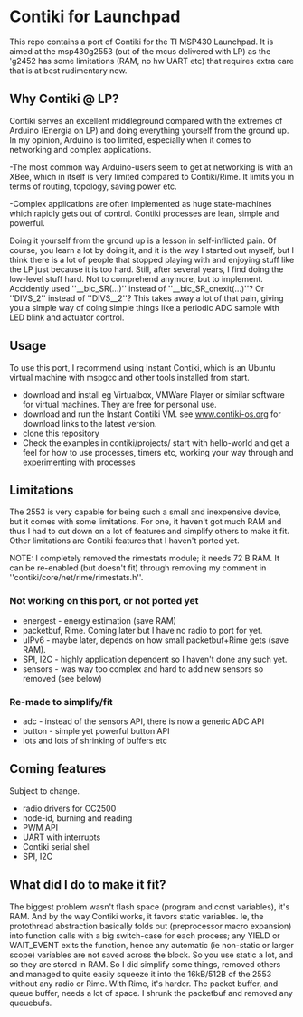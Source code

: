 # Contiki for Launchpad

This repo contains a port of Contiki for the TI MSP430 Launchpad.
It is aimed at the msp430g2553 (out of the mcus delivered with LP)
as the 'g2452 has some limitations (RAM, no hw UART etc) that requires
extra care that is at best rudimentary now.

## Why Contiki @ LP?
Contiki serves an excellent middleground compared with the extremes of Arduino
(Energia on LP) and doing everything yourself from the ground up. In my opinion,
Arduino is too limited, especially when it comes to networking and complex
applications.

-The most common way Arduino-users seem to get at networking is
with an XBee, which in itself is very limited compared to Contiki/Rime. It
limits you in terms of routing, topology, saving power etc.

-Complex applications are often implemented as huge state-machines which
rapidly gets out of control. Contiki processes are lean, simple and powerful.

Doing it yourself from the ground up is a lesson in self-inflicted pain. Of
course, you learn a lot by doing it, and it is the way I started out myself, but
I think there is a lot of people that stopped playing with and enjoying stuff
like the LP just because it is too hard. Still, after several years, I find
doing the low-level stuff hard. Not to comprehend anymore, but to implement.
Accidently used ''__bic_SR(...)'' instead of ''__bic_SR_onexit(...)''? Or ''DIVS_2'' instead
of ''DIVS__2''? This takes away a lot of that pain, giving you a simple way of
doing simple things like a periodic ADC sample with LED blink and actuator control.


## Usage

To use this port, I recommend using Instant Contiki, which is an Ubuntu
virtual machine with mspgcc and other tools installed from start.
* download and install eg Virtualbox, VMWare Player or similar
  software for virtual machines. They are free for personal use.
* download and run the Instant Contiki VM.
  see www.contiki-os.org for download links to the latest version.
* clone this repository
* Check the examples in contiki/projects/
  start with hello-world and get a feel for how to use processes,
  timers etc, working your way through and experimenting with
  processes 

## Limitations

The 2553 is very capable for being such a small and inexpensive device, but it
comes with some limitations. For one, it haven't got much RAM and thus I had to
cut down on a lot of features and simplify others to make it fit. Other limitations
are Contiki features that I haven't ported yet.

NOTE: I completely removed the rimestats module; it needs 72 B RAM. It can be
re-enabled (but doesn't fit) through removing my comment in 
''contiki/core/net/rime/rimestats.h''.

### Not working on this port, or not ported yet
*  energest - energy estimation (save RAM)
*  packetbuf, Rime. Coming later but I have no radio to port for yet.
*  uIPv6 - maybe later, depends on how small packetbuf+Rime gets (save RAM).
*  SPI, I2C - highly application dependent so I haven't done any such yet.
*  sensors - was way too complex and hard to add new sensors so removed (see below)

### Re-made to simplify/fit
*  adc - instead of the sensors API, there is now a generic ADC API
*  button - simple yet powerful button API
*  lots and lots of shrinking of buffers etc  

## Coming features

Subject to change.

*  radio drivers for CC2500
*  node-id, burning and reading
*  PWM API
*  UART with interrupts
*  Contiki serial shell
*  SPI, I2C

## What did I do to make it fit?

The biggest problem wasn't flash space (program and const variables), it's RAM.
And by the way Contiki works, it favors static variables. Ie, the
protothread abstraction basically folds out (preprocessor macro expansion) into 
function calls with a big switch-case for each process; any YIELD or WAIT_EVENT
exits the function, hence any automatic (ie non-static or larger scope) variables
are not saved across the block. So you use static a lot, and so they are stored
in RAM. So I did simplify some things, removed others and managed to quite easily
squeeze it into the 16kB/512B of the 2553 without any radio or Rime. With Rime,
it's harder. The packet buffer, and queue buffer, needs a lot of space. I shrunk
the packetbuf and removed any queuebufs.


